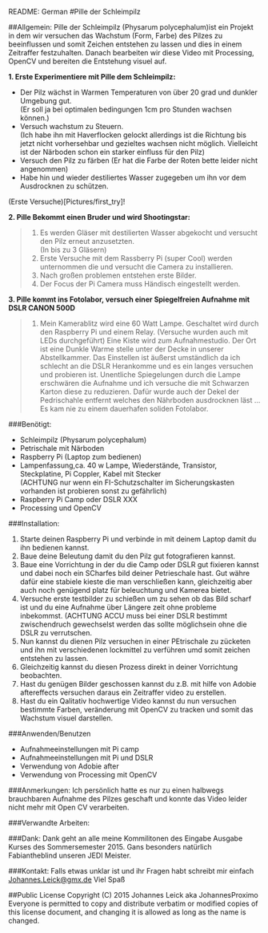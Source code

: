 README: German
#Pille der Schleimpilz

##Allgemein:
Pille der Schleimpilz (Physarum polycephalum)ist ein Projekt in dem wir versuchen das Wachstum (Form, Farbe) des Pilzes zu beeinflussen und somit Zeichen entstehen zu lassen und dies in einem Zeitraffer festzuhalten. Danach bearbeiten wir diese Video mit Processing, OpenCV und bereiten die Entstehung visuel auf.


**1. Erste Experimentiere mit Pille dem Schleimpilz:**
	
- Der Pilz wächst in Warmen Temperaturen von über 20 grad und dunkler Umgebung gut.  
(Er soll ja bei optimalen bedingungen 1cm pro Stunden wachsen können.)  
- Versuch wachstum zu Steuern.  
(Ich habe ihn mit Haverflocken gelockt allerdings ist die Richtung bis jetzt nicht vorhersehbar und gezieltes wachsen nicht möglich. Vielleicht ist der Närboden schon ein starker einfluss für den Pilz)
-  Versuch den Pilz zu färben
(Er hat die Farbe der Roten bette leider nicht angenommen)  
-  Habe hin und wieder destiliertes Wasser zugegeben um ihn vor dem Ausdrocknen zu schützen.

(Erste Versuche)[Pictures/first_try]!

**2. Pille Bekommt einen Bruder und wird Shootingstar:**

> 1. Es werden Gläser mit destilierten Wasser abgekocht und versucht den Pilz erneut anzusetzten.  
> (In bis zu 3 Gläsern)
>2.	Erste Versuche mit dem Rassberry Pi (super Cool) werden unternommen die und versucht die Camera zu installieren.
>3.	Nach großen problemen entstehen erste Bilder.
>4. Der Focus der Pi Camera muss Händisch eingestellt werden.

**3. Pille kommt ins Fotolabor, versuch einer Spiegelfreien Aufnahme mit DSLR CANON 500D**

> 1. Mein Kamerablitz wird eine 60 Watt Lampe. Geschaltet wird durch den Raspberry Pi und einem Relay. (Versuche wurden auch mit LEDs durchgeführt)
> Eine Kiste wird zum Aufnahmestudio. Der Ort ist eine Dunkle Warme stelle unter der Decke in unserer Abstellkammer.
> Das Einstellen ist äußerst umständlich da ich schlecht an die DSLR Herankomme und es ein langes versuchen und probieren ist.
> Unentliche Spiegelungen durch die Lampe erschwären die Aufnahme und ich versuche die mit Schwarzen Karton diese zu reduzieren. Dafür wurde auch der Dekel der Pedrischahle entfernt welches den Nährboden ausdrocknen läst ...
> Es kam nie zu einem dauerhafen soliden Fotolabor.

###Benötigt:

-	Schleimpilz (Physarum polycephalum)
-	Petrischale mit Närboden
-	Raspberry Pi (Laptop zum bedienen)
-	Lampenfassung,ca. 40 w Lampe, Wiederstände, Transistor, Steckplatine, Pi Coppler, Kabel mit Stecker  
(ACHTUNG nur wenn ein FI-Schutzschalter im Sicherungskasten vorhanden ist probieren sonst zu gefährlich)
-	Raspberry Pi Camp oder DSLR XXX 
-	Processing und OpenCV

###Installation:

1. Starte deinen Raspberry Pi und verbinde in mit deinem Laptop damit du ihn bedienen kannst.
2. Baue deine Beleutung damit du den Pilz gut fotografieren kannst.
3. Baue eine Vorrichtung in der du die Camp oder DSLR gut fixieren kannst und dabei noch ein SCharfes bild deiner Petrieschale hast. Gut währe dafür eine stabiele kieste die man verschließen kann, gleichzeitig aber auch noch genügend platz für beleuchtung und Kamerea bietet.
4. Versuche erste testbilder zu schießen um zu sehen ob das Bild scharf ist und du eine Aufnahme über Längere zeit ohne probleme inbekommst. (ACHTUNG ACCU muss bei einer DSLR bestimmt zwischendruch gewechselst werden das sollte möglichsein ohne die DSLR zu verrutschen.
5. Nun kannst du dienen Pilz versuchen in einer PEtrischale zu zücketen und ihn mit verschiedenen lockmittel zu verführen umd somit zeichen entstehen zu lassen.
6. Gleichzeitig kannst du diesen Prozess direkt in deiner Vorrichtung beobachten.
7. Hast du genügen Bilder geschossen kannst du z.B. mit hilfe von Adobie aftereffects versuchen daraus ein Zeitraffer video zu erstellen.
8. Hast du ein Qalitativ hochwertige Video kannst du nun versuchen bestimmte Farben, veränderung mit OpenCV zu tracken und somit das Wachstum visuel darstellen.


###Anwenden/Benutzen

- Aufnahmeeinstellungen mit Pi camp
- Aufnahmeeinstellungen mit Pi und DSLR
- Verwendung von Adobie after
- Verwendung von Processing mit OpenCV

###Anmerkungen:
Ich persönlich hatte es nur zu einen halbwegs brauchbaren Aufnahme des Pilzes geschaft und konnte das Video leider nicht mehr mit Open CV verarbeiten.

###Verwandte Arbeiten:


###Dank:
Dank geht an alle meine Kommilitonen des Eingabe Ausgabe Kurses des Sommersemester 2015. Gans besonders natürlich Fabiantheblind unseren JEDI Meister.

###Kontakt:
Falls etwas unklar ist und ihr Fragen habt schreibt mir einfach Johannes.Leick@gmx.de
Viel Spaß

##Public License
Copyright (C) 2015 Johannes Leick aka JohannesProximo Everyone is permitted to copy and distribute verbatim or modified copies of this license document, and changing it is allowed as long as the name is changed.
